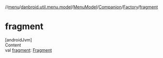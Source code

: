 //[menu](../../../../../index.md)/[danbroid.util.menu.model](../../../index.md)/[MenuModel](../../index.md)/[Companion](../index.md)/[Factory](index.md)/[fragment](fragment.md)



# fragment  
[androidJvm]  
Content  
val [fragment](fragment.md): [Fragment](https://developer.android.com/reference/kotlin/androidx/fragment/app/Fragment.html)  



